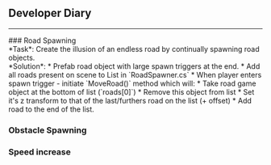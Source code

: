 ## Developer Diary
<hr/>
### Road Spawning <br>
*Task*: Create the illusion of an endless road by continually spawning road objects. <br>
*Solution*: 
* Prefab road object with large spawn triggers at the end.
* Add all roads present on scene to List in `RoadSpawner.cs`
* When player enters spawn trigger - initiate `MoveRoad()` method which will:
  * Take road game object at the bottom of list (`roads[0]`)
  * Remove this object from list
  * Set it's z transform to that of the last/furthers road on the list (+ offset)
  * Add road to the end of the list. 

### Obstacle Spawning <br>
### Speed increase <br>